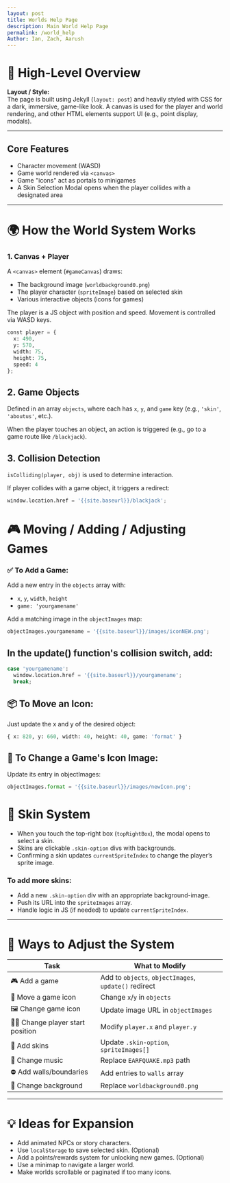 ```yaml
---
layout: post
title: Worlds Help Page
description: Main World Help Page
permalink: /world_help
Author: Ian, Zach, Aarush
---
```


# 🧠 High-Level Overview

**Layout / Style:**  
The page is built using Jekyll (`layout: post`) and heavily styled with CSS for a dark, immersive, game-like look. A canvas is used for the player and world rendering, and other HTML elements support UI (e.g., point display, modals).

---

## Core Features

- Character movement (WASD)
- Game world rendered via `<canvas>`
- Game "icons" act as portals to minigames
- A Skin Selection Modal opens when the player collides with a designated area

---

# 🌍 How the World System Works

### 1. Canvas + Player

A `<canvas>` element (`#gameCanvas`) draws:

- The background image (`worldbackground0.png`)
- The player character (`spriteImage`) based on selected skin
- Various interactive objects (icons for games)

The player is a JS object with position and speed. Movement is controlled via WASD keys.


```python
const player = {
  x: 490,
  y: 570,
  width: 75,
  height: 75,
  speed: 4
};
```

## 2. Game Objects

Defined in an array `objects`, where each has `x`, `y`, and `game` key (e.g., `'skin'`, `'aboutus'`, etc.).

When the player touches an object, an action is triggered (e.g., go to a game route like `/blackjack`).

## 3. Collision Detection

`isColliding(player, obj)` is used to determine interaction.

If player collides with a game object, it triggers a redirect:


```python
window.location.href = '{{site.baseurl}}/blackjack';
```

# 🎮 Moving / Adding / Adjusting Games

### ✅ To Add a Game:
Add a new entry in the `objects` array with:

- `x`, `y`, `width`, `height`
- `game: 'yourgamename'`

Add a matching image in the `objectImages` map:


```python
objectImages.yourgamename = '{{site.baseurl}}/images/iconNEW.png';
```

## In the update() function's collision switch, add:


```python
case 'yourgamename':
  window.location.href = '{{site.baseurl}}/yourgamename';
  break;
```

## 📦 To Move an Icon:
Just update the x and y of the desired object:


```python
{ x: 820, y: 660, width: 40, height: 40, game: 'format' }
```

## 🎨 To Change a Game's Icon Image:
Update its entry in objectImages:


```python
objectImages.format = '{{site.baseurl}}/images/newIcon.png';
```

# 👕 Skin System

- When you touch the top-right box (`topRightBox`), the modal opens to select a skin.
- Skins are clickable `.skin-option` divs with backgrounds.
- Confirming a skin updates `currentSpriteIndex` to change the player’s sprite image.

### To add more skins:

- Add a new `.skin-option` div with an appropriate background-image.
- Push its URL into the `spriteImages` array.
- Handle logic in JS (if needed) to update `currentSpriteIndex`.

---

# 🔧 Ways to Adjust the System

| Task                     | What to Modify                                |
|--------------------------|----------------------------------------------|
| 🎮 Add a game            | Add to `objects`, `objectImages`, `update()` redirect |
| 📍 Move a game icon      | Change `x`/`y` in `objects`                   |
| 🖼️ Change game icon     | Update image URL in `objectImages`            |
| 🧍‍♂️ Change player start position | Modify `player.x` and `player.y`            |
| 👕 Add skins             | Update `.skin-option`, `spriteImages[]`       |
| 🎵 Change music          | Replace `EARFQUAKE.mp3` path                    |
| ⛔ Add walls/boundaries  | Add entries to `walls` array                    |
| 🎨 Change background     | Replace `worldbackground0.png`                  |

---

# 💡 Ideas for Expansion

- Add animated NPCs or story characters.
- Use `localStorage` to save selected skin. (Optional)
- Add a points/rewards system for unlocking new games. (Optional)
- Use a minimap to navigate a larger world.
- Make worlds scrollable or paginated if too many icons.

<script>
// filepath: /home/kasm-user/nighthawk/GenomeGamersFrontend/navigation/Worlds/world0.md
// ...existing code...

// --- Background Music ---
const music = new Audio('{{site.baseurl}}/assets/audio/34gbaskygarden.mp3'); // Change path as needed
music.loop = true;
music.volume = 0.5;

// Play music after first user interaction (required by browsers)
function startMusicOnce() {
  music.play().catch(() => {});
  window.removeEventListener('click', startMusicOnce);
  window.removeEventListener('keydown', startMusicOnce);
}
window.addEventListener('click', startMusicOnce);
window.addEventListener('keydown', startMusicOnce);
</script>